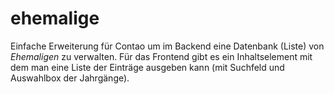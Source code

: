ehemalige
=========

Einfache Erweiterung für Contao um im Backend eine Datenbank (Liste) von *Ehemaligen* zu verwalten.
Für das Frontend gibt es ein Inhaltselement mit dem man eine Liste der Einträge ausgeben kann (mit Suchfeld und Auswahlbox der Jahrgänge). 
